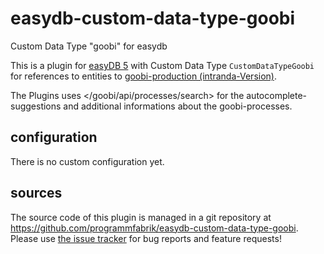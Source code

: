 # easydb-custom-data-type-goobi
Custom Data Type "goobi" for easydb

This is a plugin for [easyDB 5](http://5.easydb.de/) with Custom Data Type `CustomDataTypeGoobi` for references to entities to [goobi-production (intranda-Version)](<https://www.intranda.com/digiverso/goobi/>).

The Plugins uses </goobi/api/processes/search> for the autocomplete-suggestions and additional informations about the goobi-processes.

## configuration

There is no custom configuration yet.

## sources

The source code of this plugin is managed in a git repository at <https://github.com/programmfabrik/easydb-custom-data-type-goobi>. Please use [the issue tracker](https://github.com/programmfabrik/easydb-custom-data-type-goobi/issues) for bug reports and feature requests!
